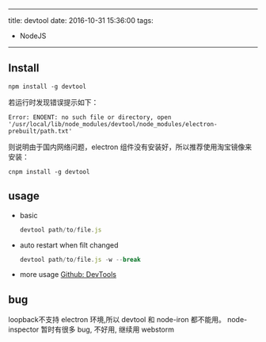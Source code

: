 ----
title: devtool
date: 2016-10-31 15:36:00
tags:
- NodeJS
----
## Install

```
npm install -g devtool
```
若运行时发现错误提示如下：
```
Error: ENOENT: no such file or directory, open '/usr/local/lib/node_modules/devtool/node_modules/electron-prebuilt/path.txt'
```
则说明由于国内网络问题，electron 组件没有安装好，所以推荐使用淘宝镜像来安装：
```
cnpm install -g devtool
```

## usage

- basic 
  ```JavaScript
  devtool path/to/file.js
  ```
- auto restart when filt changed
  ```JavaScript
  devtool path/to/file.js -w --break
  ```
- more usage
  [Github: DevTools](https://github.com/Jam3/devtool)

## bug
loopback不支持 electron 环境,所以 devtool 和 node-iron 都不能用。
node-inspector 暂时有很多 bug, 不好用, 继续用 webstorm
